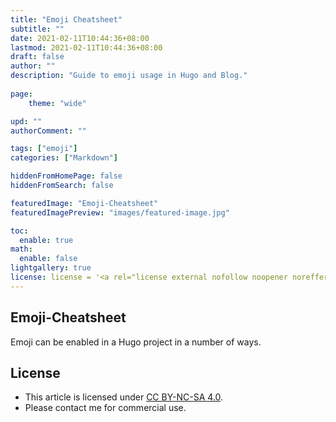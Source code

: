 ```yaml
---
title: "Emoji Cheatsheet"
subtitle: ""
date: 2021-02-11T10:44:36+08:00
lastmod: 2021-02-11T10:44:36+08:00
draft: false
author: ""
description: "Guide to emoji usage in Hugo and Blog."
  
page:
    theme: "wide"

upd: ""
authorComment: ""

tags: ["emoji"]
categories: ["Markdown"]

hiddenFromHomePage: false
hiddenFromSearch: false

featuredImage: "Emoji-Cheatsheet"
featuredImagePreview: "images/featured-image.jpg"

toc:
  enable: true
math:
  enable: false
lightgallery: true
license: license = '<a rel="license external nofollow noopener noreffer" href="https://creativecommons.org/licenses/by-nc/4.0/" target="_blank">CC BY-NC 4.0</a>'
---
```


## Emoji-Cheatsheet

Emoji can be enabled in a Hugo project in a number of ways.



## License
* This article is licensed under [CC BY-NC-SA 4.0](https://creativecommons.org/licenses/by-nc-sa/4.0/).
* Please contact me for commercial use.